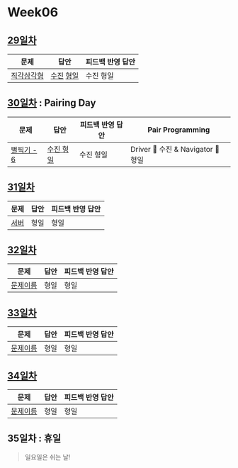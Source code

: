 # Week06

## [29일차](Day29)

| 문제                                               | 답안                                                    | 피드백 반영 답안 |
| -------------------------------------------------- | ------------------------------------------------------- | ---------------- |
| [직각삼각형](https://www.acmicpc.net/problem/4153) | [수진](Day29/bj4153_ksj.js) [형일](Day29/bj4153_jhi.js) | 수진 형일        |

## [30일차](Day30) : Pairing Day

| 문제                                               | 답안                                 | 피드백 반영 답안 | Pair Programming                   |
| -------------------------------------------------- | ------------------------------------ | ---------------- | ---------------------------------- |
| [별찍기 - 6](https://www.acmicpc.net/problem/2443) | [수진 형일](Day30/bj2443_ksj_jhi.js) | 수진 형일        | Driver 🚗 수진 & Navigator 🧭 형일 |

## [31일차](Day31)

| 문제                                          | 답안      | 피드백 반영 답안 |
| --------------------------------------------- | --------- | ---------------- |
| [서버](https://www.acmicpc.net/problem/10409) | 형일 | 형일        |

## [32일차](Day32)

| 문제                 | 답안      | 피드백 반영 답안 |
| -------------------- | --------- | ---------------- |
| [문제이름](문제링크) | 형일 | 형일        |

## [33일차](Day33)

| 문제                 | 답안      | 피드백 반영 답안 |
| -------------------- | --------- | ---------------- |
| [문제이름](문제링크) | 형일 | 형일        |

## [34일차](Day34)

| 문제                 | 답안      | 피드백 반영 답안 |
| -------------------- | --------- | ---------------- |
| [문제이름](문제링크) | 형일 | 형일        |

## 35일차 : 휴일

> 일요일은 쉬는 날!
